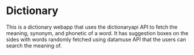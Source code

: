 # Dictionary
This is a dictionary webapp that uses the dictionaryapi API to fetch the meaning, synonym, and phonetic of a word. It has suggestion boxes on the sides with words randomly fetched using datamuse API that the users can search the meaning of.
